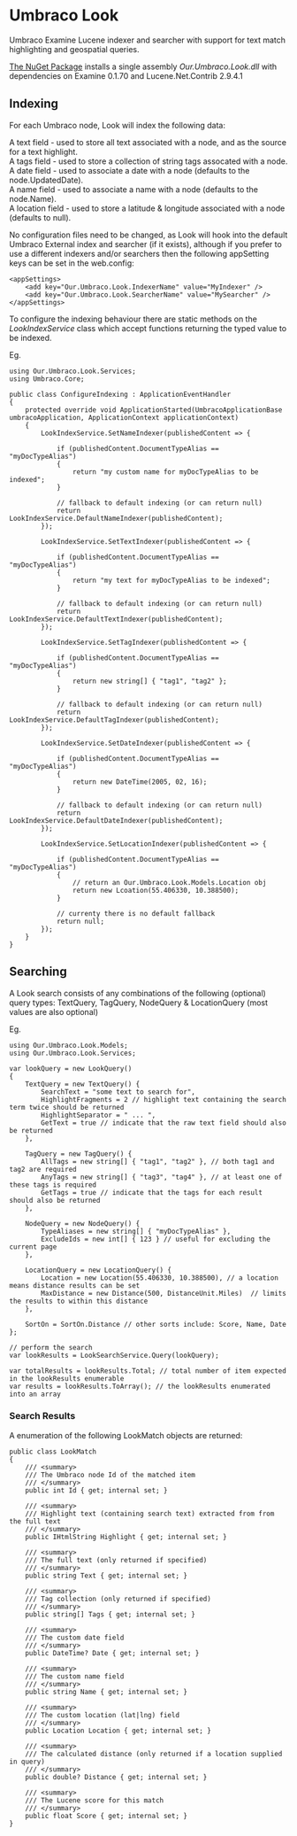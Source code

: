 # Umbraco Look
Umbraco Examine Lucene indexer and searcher with support for text match highlighting and geospatial queries.

[The NuGet Package](https://www.nuget.org/packages/Our.Umbraco.Look) installs a single assembly _Our.Umbraco.Look.dll_ with dependencies on Examine 0.1.70 and Lucene.Net.Contrib 2.9.4.1

## Indexing

For each Umbraco node, Look will index the following data:

A text field - used to store all text associated with a node, and as the source for a text highlight.  
A tags field - used to store a collection of string tags assocated with a node.  
A date field - used to associate a date with a node (defaults to the node.UpdatedDate).  
A name field - used to associate a name with a node (defaults to the node.Name).  
A location field - used to store a latitude & longitude associated with a node (defaults to null).  
  
No configuration files need to be changed, as Look will hook into the default Umbraco External index and searcher (if it exists), although if you prefer to use a different indexers and/or searchers then the following appSetting keys can be set in the web.config:

	<appSettings>
		<add key="Our.Umbraco.Look.IndexerName" value="MyIndexer" />
		<add key="Our.Umbraco.Look.SearcherName" value="MySearcher" />
	</appSettings>
  
To configure the indexing behaviour there are static methods on the _LookIndexService_ class which accept functions returning the typed value to be indexed. 

Eg.

	using Our.Umbraco.Look.Services;
	using Umbraco.Core;

	public class ConfigureIndexing : ApplicationEventHandler
	{
		protected override void ApplicationStarted(UmbracoApplicationBase umbracoApplication, ApplicationContext applicationContext)
		{
			LookIndexService.SetNameIndexer(publishedContent => {

				if (publishedContent.DocumentTypeAlias == "myDocTypeAlias")
				{	
					return "my custom name for myDocTypeAlias to be indexed";
				}

				// fallback to default indexing (or can return null)
				return LookIndexService.DefaultNameIndexer(publishedContent);
			});
	
			LookIndexService.SetTextIndexer(publishedContent => {

				if (publishedContent.DocumentTypeAlias == "myDocTypeAlias")
				{
					return "my text for myDocTypeAlias to be indexed";
				}

				// fallback to default indexing (or can return null)
				return LookIndexService.DefaultTextIndexer(publishedContent);
			});
	
			LookIndexService.SetTagIndexer(publishedContent => {

				if (publishedContent.DocumentTypeAlias == "myDocTypeAlias")
				{
					return new string[] { "tag1", "tag2" };
				}
		
				// fallback to default indexing (or can return null)
				return LookIndexService.DefaultTagIndexer(publishedContent);
			});
	
			LookIndexService.SetDateIndexer(publishedContent => {

				if (publishedContent.DocumentTypeAlias == "myDocTypeAlias")
				{
					return new DateTime(2005, 02, 16);
				}

				// fallback to default indexing (or can return null)
				return LookIndexService.DefaultDateIndexer(publishedContent);
			});
	
			LookIndexService.SetLocationIndexer(publishedContent => {

				if (publishedContent.DocumentTypeAlias == "myDocTypeAlias")
				{
					// return an Our.Umbraco.Look.Models.Location obj
					return new Lcoation(55.406330, 10.388500);		
				}

				// currenty there is no default fallback
				return null;
			});
		}
	}


## Searching

A Look search consists of any combinations of the following (optional) query types: TextQuery, TagQuery, NodeQuery & LocationQuery (most values are also optional)

Eg.

	using Our.Umbraco.Look.Models;  
	using Our.Umbraco.Look.Services;  

	var lookQuery = new LookQuery()
	{
		TextQuery = new TextQuery() {
			SearchText = "some text to search for",
			HighlightFragments = 2 // highlight text containing the search term twice should be returned
			HighlightSeparator = " ... ",
			GetText = true // indicate that the raw text field should also be returned
		},

		TagQuery = new TagQuery() {
			AllTags = new string[] { "tag1", "tag2" }, // both tag1 and tag2 are required
			AnyTags = new string[] { "tag3", "tag4" }, // at least one of these tags is required
			GetTags = true // indicate that the tags for each result should also be returned
		},

		NodeQuery = new NodeQuery() {
			TypeAliases = new string[] { "myDocTypeAlias" },
			ExcludeIds = new int[] { 123 } // useful for excluding the current page
		},

		LocationQuery = new LocationQuery() {
			Location = new Location(55.406330, 10.388500), // a location means distance results can be set
			MaxDistance = new Distance(500, DistanceUnit.Miles)  // limits the results to within this distance
		},

		SortOn = SortOn.Distance // other sorts include: Score, Name, Date
	};

	// perform the search
	var lookResults = LookSearchService.Query(lookQuery);

	var totalResults = lookResults.Total; // total number of item expected in the lookResults enumerable
	var results = lookResults.ToArray(); // the lookResults enumerated into an array

### Search Results

A enumeration of the following LookMatch objects are returned:

	public class LookMatch
	{
		/// <summary>
		/// The Umbraco node Id of the matched item
		/// </summary>
		public int Id { get; internal set; }

		/// <summary>
		/// Highlight text (containing search text) extracted from from the full text
		/// </summary>
		public IHtmlString Highlight { get; internal set; }

		/// <summary>
		/// The full text (only returned if specified)
		/// </summary>
		public string Text { get; internal set; }

		/// <summary>
		/// Tag collection (only returned if specified)
		/// </summary>
		public string[] Tags { get; internal set; }

		/// <summary>
		/// The custom date field
		/// </summary>
		public DateTime? Date { get; internal set; }

		/// <summary>
		/// The custom name field
		/// </summary>
		public string Name { get; internal set; }

		/// <summary>
		/// The custom location (lat|lng) field
		/// </summary>
		public Location Location { get; internal set; }

		/// <summary>
		/// The calculated distance (only returned if a location supplied in query)
		/// </summary>
		public double? Distance { get; internal set; }

		/// <summary>
		/// The Lucene score for this match
		/// </summary>
		public float Score { get; internal set; }
	}
